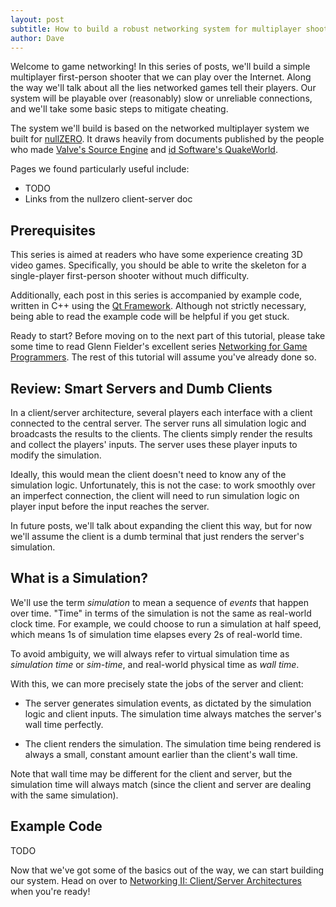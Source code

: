 ```yaml
---
layout: post
subtitle: How to build a robust networking system for multiplayer shooters.
author: Dave
---
```


Welcome to game networking! In this series of posts, we'll build a simple 
multiplayer first-person shooter that we can play over the Internet.
Along the way we'll talk about all the lies networked games tell
their players. Our system will be playable over (reasonably) slow or unreliable 
connections, and we'll take some basic steps to mitigate cheating.

The system we'll build is based on the networked multiplayer system we built
for [nullZERO](http://fracture-studios.com/404). It draws heavily from 
documents published by the people who made [Valve's Source Engine](TODO)
and [id Software's QuakeWorld](TODO). 

Pages we found particularly useful include:

* TODO
* Links from the nullzero client-server doc

## Prerequisites

This series is aimed at readers who have some experience creating 3D video games.
Specifically, you should be able to write the skeleton for a single-player
first-person shooter without much difficulty.

Additionally, each post in this series is accompanied by example code, written
in C++ using the [Qt Framework](http://qt.nokia.com/). Although not strictly
necessary, being able to read the example code will be helpful if you get stuck.

Ready to start? Before moving on to the next part of this tutorial, please take
some time to read Glenn Fielder's excellent series
[Networking for Game Programmers](http://gafferongames.com/networking-for-game-programmers/).
The rest of this tutorial will assume you've already done so.

## Review: Smart Servers and Dumb Clients

In a client/server architecture, several players each interface with a client
connected to the central server. The server runs all simulation logic and
broadcasts the results to the clients. The clients simply render the results
and collect the players' inputs. The server uses these player inputs to modify
the simulation.

Ideally, this would mean the client doesn't need to know any of the simulation
logic. Unfortunately, this is not the case: to work smoothly over
an imperfect connection, the client will need to run simulation logic on
player input before the input reaches the server.

In future posts, we'll talk about expanding the client this way, but for
now we'll assume the client is a dumb terminal that just renders the 
server's simulation.

## What is a Simulation?

We'll use the term _simulation_ to mean a sequence of _events_ that happen
over time. "Time" in terms of the simulation is not the same as real-world
clock time. For example, we could choose to run a simulation at half speed,
which means 1s of simulation time elapses every 2s of real-world time.

To avoid ambiguity, we will always refer to virtual simulation time as
_simulation time_ or _sim-time_, and real-world physical time as _wall time_. 

With this, we can more precisely state the jobs of the server and client:

* The server generates simulation events, as dictated by the simulation 
  logic and client inputs. The simulation time always matches the server's
  wall time perfectly.

* The client renders the simulation. The simulation time being rendered
  is always a small, constant amount earlier than the client's wall time.

Note that wall time may be different for the client and server, but the
simulation time will always match (since the client and server are
dealing with the same simulation).

## Example Code

TODO

Now that we've got some of the basics out of the way, we can start building
our system. Head on over to [Networking II: Client/Server Architectures](TODO)
when you're ready!

